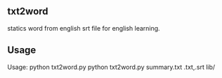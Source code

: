 ## txt2word

statics word from english srt file for english learning.

## Usage

Usage:  python txt2word.py
        python txt2word.py summary.txt .txt,.srt lib/
		

